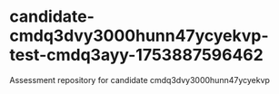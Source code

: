 # candidate-cmdq3dvy3000hunn47ycyekvp-test-cmdq3ayy-1753887596462
Assessment repository for candidate cmdq3dvy3000hunn47ycyekvp
